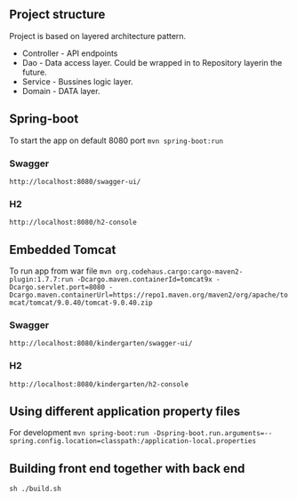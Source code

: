 ## Project structure
Project is based on layered architecture pattern. 
* Controller - API endpoints
* Dao - Data access layer. Could be wrapped in to Repository layerin the future.
* Service - Bussines logic layer.
* Domain - DATA layer.


## Spring-boot
To start the app on default 8080 port
```mvn spring-boot:run```
### Swagger
```http://localhost:8080/swagger-ui/```
### H2
```http://localhost:8080/h2-console```

## Embedded Tomcat
To run app from war file
```mvn org.codehaus.cargo:cargo-maven2-plugin:1.7.7:run -Dcargo.maven.containerId=tomcat9x -Dcargo.servlet.port=8080 -Dcargo.maven.containerUrl=https://repo1.maven.org/maven2/org/apache/tomcat/tomcat/9.0.40/tomcat-9.0.40.zip```
### Swagger
```http://localhost:8080/kindergarten/swagger-ui/```
### H2
```http://localhost:8080/kindergarten/h2-console```

## Using different application property files
For development 
```mvn spring-boot:run -Dspring-boot.run.arguments=--spring.config.location=classpath:/application-local.properties```

## Building front end together with back end
```sh ./build.sh```